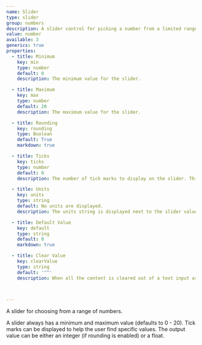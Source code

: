 ```yaml
---
name: Slider
type: slider
group: numbers
description: A slider control for picking a number from a limited range.
value: number
available: 3
generics: true
properties:
  - title: Minimum
    key: min
    type: number
    default: 0
    description: The minimum value for the slider.

  - title: Maximum
    key: max
    type: number
    default: 20
    description: The maximum value for the slider.

  - title: Rounding
    key: rounding
    type: Boolean
    default: True
    markdown: true

  - title: Ticks
    key: ticks
    type: number
    default: 0
    description: The number of tick marks to display on the slider. This includes the left and rightmost tick mark. Setting this value to 1 has undefined behavior.

  - title: Units
    key: units
    type: string
    default: No units are displayed.
    description: The units string is displayed next to the slider value. The units is strictly for the user interface, it will not be included in template output value.

  - title: Default Value
    key: default
    type: string
    default: 0
    markdown: true

  - title: Clear Value
    key: clearValue
    type: string
    default: '""'
    description: When all the content is cleared out of a text input area (the user deletes all the text), the control will automatically fill with this value. This is useful for applications where a non-empty string is required.

    

---
```


A slider for choosing from a range of numbers. 

A slider always has a minimum and maximum value (defaults to 0 - 20). Tick marks can be displayed to help the user find specific values. The output value can be either an integer (if rounding is enabled) or a float.